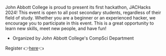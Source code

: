 John Abbott College is proud to present its first hackathon, JACHacks 2024! This event is open to all post secondary students, regardless of their field of study. Whether you are a beginner or an experienced hacker, we encourage you to participate in this event. This is a great opportunity to learn new skills, meet new people, and have fun! 

- Organized by John Abbott College's CompSci Department

Register 👉[here](https://forms.gle/rjCS4AVorKyVunJS7)👈